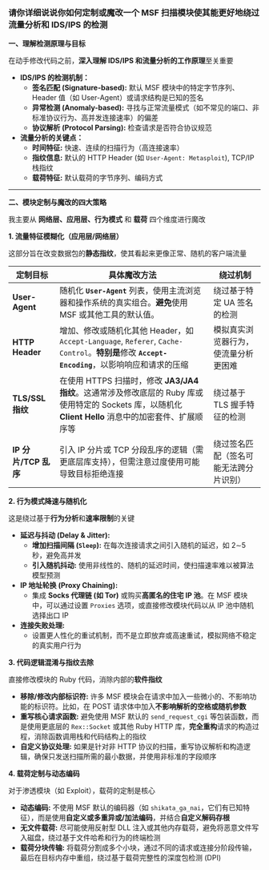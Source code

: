 ### 请你详细说说你如何定制或魔改一个 MSF 扫描模块使其能更好地绕过流量分析和 IDS/IPS 的检测

**一、理解检测原理与目标**

在动手修改代码之前，**深入理解 IDS/IPS 和流量分析的工作原理**至关重要

- **IDS/IPS 的检测机制：**
  - **签名匹配 (Signature-based):** 默认 MSF 模块中的特定字节序列、Header 值（如 User-Agent）或请求结构是已知的签名
  - **异常检测 (Anomaly-based):** 寻找与正常流量模式（如不常见的端口、非标准协议行为、高并发连接速率）的偏差
  - **协议解析 (Protocol Parsing):** 检查请求是否符合协议规范
- **流量分析的关键点：**
  - **时间特征:** 快速、连续的扫描行为（高连接速率）
  - **指纹信息:** 默认的 HTTP Header (如 `User-Agent: Metasploit`), TCP/IP 栈指纹
  - **载荷特征:** 默认载荷的字节序列、编码方式

****

**二、模块定制与魔改的四大策略**

我主要从 **网络层、应用层、行为模式** 和 **载荷** 四个维度进行魔改

**1. 流量特征模糊化（应用层/网络层）**

这部分旨在改变数据包的**静态指纹**，使其看起来更像正常、随机的客户端流量

| 定制目标             | 具体魔改方法                                                 | 绕过机制                               |
| -------------------- | ------------------------------------------------------------ | -------------------------------------- |
| **User-Agent**       | 随机化 **`User-Agent`** 列表，使用主流浏览器和操作系统的真实组合。**避免**使用 MSF 或其他工具的默认值。 | 绕过基于特定 UA 签名的检测             |
| **HTTP Header**      | 增加、修改或随机化其他 Header，如 `Accept-Language`, `Referer`, `Cache-Control`。**特别是**修改 **`Accept-Encoding`**，以影响响应和请求的压缩 | 模拟真实浏览器行为，使流量分析更困难   |
| **TLS/SSL 指纹**     | 在使用 HTTPS 扫描时，修改 **JA3/JA4 指纹**。这通常涉及修改底层的 Ruby 库或使用特定的 Sockets 库，以随机化 **Client Hello** 消息中的加密套件、扩展顺序等 | 绕过基于 TLS 握手特征的检测            |
| **IP 分片/TCP 乱序** | 引入 IP 分片或 TCP 分段乱序的逻辑（需更底层库支持），但需注意过度使用可能导致目标拒绝连接 | 绕过签名匹配（签名可能无法跨分片识别） |



**2. 行为模式降速与随机化**

这是绕过基于**行为分析**和**速率限制**的关键

- **延迟与抖动 (Delay & Jitter):**
  - **增加扫描间隔 (`Sleep`):** 在每次连接请求之间引入随机的延迟，如 2∼5 秒，避免高并发
  - **引入随机抖动:** 使用非线性的、随机的延迟时间，使扫描速率难以被算法模型预测
- **IP 地址轮换 (Proxy Chaining):**
  - 集成 **Socks 代理链 (如 Tor)** 或购买**高匿名的住宅 IP 池**。在 MSF 模块中，可以通过设置 `Proxies` 选项，或直接修改模块代码以从 IP 池中随机选择出口 IP
- **连接失败处理:**
  - 设置更人性化的重试机制，而不是立即放弃或高速重试，模拟网络不稳定的真实用户行为



**3. 代码逻辑混淆与指纹去除**

直接修改模块的 Ruby 代码，消除内部的**软件指纹**

- **移除/修改内部标识符:** 许多 MSF 模块会在请求中加入一些微小的、不影响功能的标识符。比如，在 POST 请求体中加入**不影响解析的空格或随机参数**
- **重写核心请求函数:** 避免使用 MSF 默认的 `send_request_cgi` 等包装函数，而是使用更底层的 `Rex::Socket` 或其他 Ruby HTTP 库，**完全重构**请求的构造过程，消除函数调用栈和代码结构上的指纹
- **自定义协议处理:** 如果是针对非 HTTP 协议的扫描，重写协议解析和构造逻辑，确保只发送扫描所需的最小数据，并使用非标准的字段顺序



**4. 载荷定制与动态编码**

对于渗透模块（如 Exploit），载荷的定制是核心

- **动态编码:** 不使用 MSF 默认的编码器（如 `shikata_ga_nai`，它们有已知特征），而是使用**自定义或多重异或/加法编码**，并结合**自定义解码存根**
- **无文件载荷:** 尽可能使用反射型 DLL 注入或其他内存载荷，避免将恶意文件写入磁盘，绕过基于文件哈希和行为的终端检测
- **载荷分块传输:** 将载荷分割成多个小块，通过不同的请求或连接分阶段传输，最后在目标内存中重组，绕过基于载荷完整性的深度包检测 (DPI)